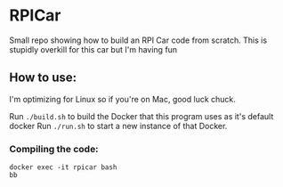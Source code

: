 # RPICar

Small repo showing how to build an RPI Car code from scratch. This is stupidly overkill for this car but I'm having fun


## How to use:

I'm optimizing for Linux so if you're on Mac, good luck chuck.

Run `./build.sh` to build the Docker that this program uses as it's default docker
Run `./run.sh` to start a new instance of that Docker. 

### Compiling the code:


```
docker exec -it rpicar bash
bb
```


